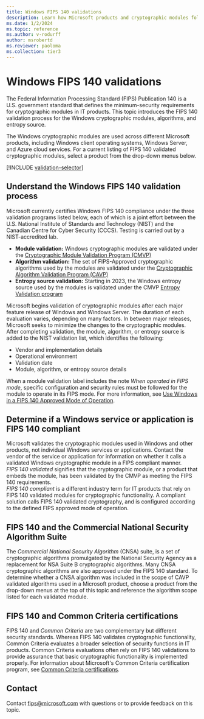```yaml
---
title: Windows FIPS 140 validations
description: Learn how Microsoft products and cryptographic modules follow the U.S. Federal government standard FIPS 140.
ms.date: 1/2/2024
ms.topic: reference
ms.author: v-rodurff
author: msrobertd
ms.reviewer: paoloma
ms.collection: tier3
---
```


# Windows FIPS 140 validations

The Federal Information Processing Standard (FIPS) Publication 140 is a U.S. government standard that defines the minimum-security requirements for cryptographic modules in IT products. This topic introduces the FIPS 140 validation process for the Windows cryptographic modules, algorithms, and entropy source.

The Windows cryptographic modules are used across different Microsoft products, including Windows client operating systems, Windows Server, and Azure cloud services. For a current listing of FIPS 140 validated cryptographic modules, select a product from the drop-down menus below.

[!INCLUDE [validation-selector](./includes/validation-selector.md)]

## Understand the Windows FIPS 140 validation process

Microsoft currently certifies Windows FIPS 140 compliance under the three validation programs listed below, each of which is a joint effort between the U.S. National Institute of Standards and Technology (NIST) and the Canadian Centre for Cyber Security (CCCS). Testing is carried out by a NIST-accredited lab.

- **Module validation:** Windows cryptographic modules are validated under the [Cryptographic Module Validation Program (CMVP)](https://csrc.nist.gov/Projects/cryptographic-module-validation-program)
- **Algorithm validation:** The set of FIPS-Approved cryptographic algorithms used by the modules are validated under the [Cryptographic Algorithm Validation Program (CAVP)](https://csrc.nist.gov/Projects/cryptographic-algorithm-validation-program)
- **Entropy source validation:** Starting in 2023, the Windows entropy source used by the modules is validated under the CMVP [Entropy Validation program](https://csrc.nist.gov/projects/cryptographic-module-validation-program/entropy-validations)

Microsoft begins validation of cryptographic modules after each major feature release of Windows and Windows Server. The duration of each evaluation varies, depending on many factors. In between major releases, Microsoft seeks to minimize the changes to the cryptographic modules. After completing validation, the module, algorithm, or entropy source is added to the NIST validation list, which identifies the following:

- Vendor and implementation details
- Operational environment
- Validation date
- Module, algorithm, or entropy source details

When a module validation label includes the note *When operated in FIPS mode*, specific configuration and security rules must be followed for the module to operate in its FIPS mode. For more information, see [Use Windows in a FIPS 140 Approved Mode of Operation](use-windows-in-fips-approved-mode.md).

## Determine if a Windows service or application is FIPS 140 compliant

Microsoft validates the cryptographic modules used in Windows and other products, not individual Windows services or applications. Contact the vendor of the service or application for information on whether it calls a validated Windows cryptographic module in a FIPS compliant manner.\
*FIPS 140 validated* signifies that the cryptographic module, or a product that embeds the module, has been validated by the CMVP as meeting the FIPS 140 requirements.\
*FIPS 140 compliant* is a different industry term for IT products that rely on FIPS 140 validated modules for cryptographic functionality. A compliant solution calls FIPS 140 validated cryptography, and is configured according to the defined FIPS approved mode of operation.

## FIPS 140 and the Commercial National Security Algorithm Suite

The *Commercial National Security Algorithm* (CNSA) suite, is a set of cryptographic algorithms promulgated by the National Security Agency as a replacement for NSA Suite B cryptographic algorithms. Many CNSA cryptographic algorithms are also approved under the FIPS 140 standard. To determine whether a CNSA algorithm was included in the scope of CAVP validated algorithms used in a Microsoft product, choose a product from the drop-down menus at the top of this topic and reference the algorithm scope listed for each validated module.

## FIPS 140 and Common Criteria certifications

FIPS 140 and *Common Criteria* are two complementary but different security standards. Whereas FIPS 140 validates cryptographic functionality, Common Criteria evaluates a broader selection of security functions in IT products. Common Criteria evaluations often rely on FIPS 140 validations to provide assurance that basic cryptographic functionality is implemented properly. For information about Microsoft's Common Criteria certification program, see [Common Criteria certifications](windows-platform-common-criteria.md).

## Contact

Contact [fips@microsoft.com](mailto:fips@microsoft.com) with questions or to provide feedback on this topic.
